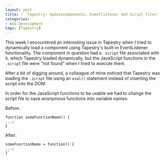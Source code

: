 ```yaml
---
layout: post
title: ! 'Tapestry: UpdateComponents, Eventlistener and Script files'
categories:
- Web Development
tags: [Tapestry]
---
```


This week I encountered an interesting issue in Tapestry when I tried to
dynamically load a component using Tapestry's built-in EventListener
functionality. The component in question had a `.script` file associated with
it, which Tapestry loaded dynamically, but the JavaScript functions in the
`.script` file were "not found" when I tried to execute them.

After a bit of digging around, a colleague of mine noticed that Tapestry was
loading the `.script` file using an `eval()` statement instead of inserting
the script into the DOM.

In order for the JavaScript functions to be usable we had to change the script
file to save anonymous functions into variable names.

Before:  

	function someFunctionName() {  
	...;  
	}

After:  

	someFunctionName = function() {  
	...;  
	}`


